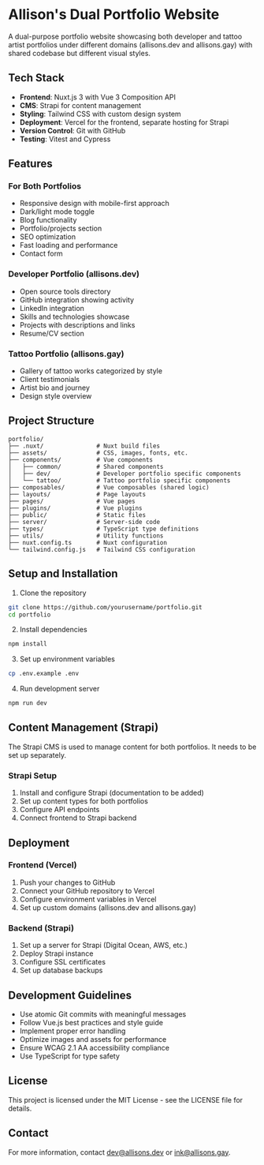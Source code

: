 # Allison's Dual Portfolio Website

A dual-purpose portfolio website showcasing both developer and tattoo artist portfolios under different domains (allisons.dev and allisons.gay) with shared codebase but different visual styles.

## Tech Stack

- **Frontend**: Nuxt.js 3 with Vue 3 Composition API
- **CMS**: Strapi for content management
- **Styling**: Tailwind CSS with custom design system
- **Deployment**: Vercel for the frontend, separate hosting for Strapi
- **Version Control**: Git with GitHub
- **Testing**: Vitest and Cypress

## Features

### For Both Portfolios
- Responsive design with mobile-first approach
- Dark/light mode toggle
- Blog functionality
- Portfolio/projects section
- SEO optimization
- Fast loading and performance
- Contact form

### Developer Portfolio (allisons.dev)
- Open source tools directory
- GitHub integration showing activity
- LinkedIn integration
- Skills and technologies showcase
- Projects with descriptions and links
- Resume/CV section

### Tattoo Portfolio (allisons.gay)
- Gallery of tattoo works categorized by style
- Client testimonials
- Artist bio and journey
- Design style overview

## Project Structure

```
portfolio/
├── .nuxt/               # Nuxt build files
├── assets/              # CSS, images, fonts, etc.
├── components/          # Vue components
│   ├── common/          # Shared components
│   ├── dev/             # Developer portfolio specific components
│   └── tattoo/          # Tattoo portfolio specific components
├── composables/         # Vue composables (shared logic)
├── layouts/             # Page layouts
├── pages/               # Vue pages
├── plugins/             # Vue plugins
├── public/              # Static files
├── server/              # Server-side code
├── types/               # TypeScript type definitions
├── utils/               # Utility functions
├── nuxt.config.ts       # Nuxt configuration
└── tailwind.config.js   # Tailwind CSS configuration
```

## Setup and Installation

1. Clone the repository
```bash
git clone https://github.com/yourusername/portfolio.git
cd portfolio
```

2. Install dependencies
```bash
npm install
```

3. Set up environment variables
```bash
cp .env.example .env
```

4. Run development server
```bash
npm run dev
```

## Content Management (Strapi)

The Strapi CMS is used to manage content for both portfolios. It needs to be set up separately.

### Strapi Setup

1. Install and configure Strapi (documentation to be added)
2. Set up content types for both portfolios
3. Configure API endpoints
4. Connect frontend to Strapi backend

## Deployment

### Frontend (Vercel)

1. Push your changes to GitHub
2. Connect your GitHub repository to Vercel
3. Configure environment variables in Vercel
4. Set up custom domains (allisons.dev and allisons.gay)

### Backend (Strapi)

1. Set up a server for Strapi (Digital Ocean, AWS, etc.)
2. Deploy Strapi instance
3. Configure SSL certificates
4. Set up database backups

## Development Guidelines

- Use atomic Git commits with meaningful messages
- Follow Vue.js best practices and style guide
- Implement proper error handling
- Optimize images and assets for performance
- Ensure WCAG 2.1 AA accessibility compliance
- Use TypeScript for type safety

## License

This project is licensed under the MIT License - see the LICENSE file for details.

## Contact

For more information, contact [dev@allisons.dev](mailto:dev@allisons.dev) or [ink@allisons.gay](mailto:ink@allisons.gay).
